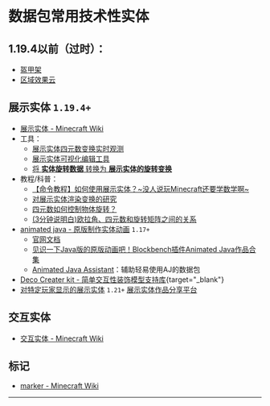 # 数据包常用技术性实体
<ColorLine :height="4"/>

## 1.19.4以前（过时）：
  - [盔甲架](https://zh.minecraft.wiki/w/盔甲架)
  - [区域效果云](https://zh.minecraft.wiki/w/%E5%8C%BA%E5%9F%9F%E6%95%88%E6%9E%9C%E4%BA%91)
## 展示实体 `1.19.4+`
- [展示实体 - Minecraft Wiki](https://zh.minecraft.wiki/w/%E5%B1%95%E7%A4%BA%E5%AE%9E%E4%BD%93)
- 工具：
  - [展示实体四元数变换实时观测](https://misode.github.io/transformation/)
  - [展示实体可视化编辑工具](https://eszesbalint.github.io/bdstudio/editor)
  - [将 __实体旋转数据__ 转换为 __展示实体的旋转变换__](/index/附录4.md#如何将-实体旋转数据-转换为-展示实体的旋转变换)
- 教程/科普：
  - [【命令教程】如何使用展示实体？~没人说玩Minecraft还要学数学啊~](https://www.bilibili.com/video/BV1hC5YzAE5w)
  - [对展示实体渲染变换的研究](/feature/archive/202505/2/content)
  - [四元数如何控制物体旋转？](https://www.bilibili.com/video/BV14t421h7M4/)
  - [(3分钟说明白)欧拉角、四元数和旋转矩阵之间的关系](https://zhuanlan.zhihu.com/p/569964217?utm_psn=1852117017248788481)
- [animated java - 原版制作实体动画](https://animated-java.dev/) `1.17+`
  - [官网文档](https://animated-java.dev/docs/introduction/what-is-animated-java)
  - [见识一下Java版的原版动画吧！Blockbench插件Animated Java作品合集](https://www.bilibili.com/video/BV12D4y1F7VM)
  - [Animated Java Assistant](https://www.planetminecraft.com/data-pack/ml-animated-java-model-assistant-minecraft-1-20-4/)：辅助轻易使用AJ的数据包
- [Deco Creater kit - 简单交互性装饰模型支持库](https://www.mcmod.cn/class/14646.html){target="_blank"}
- [对特定玩家显示的展示实体](https://github.com/CMDred/per-player-displays) `1.21+`
   [展示实体作品分享平台](https://block-display.com/)
## 交互实体
- [交互实体 - Minecraft Wiki](https://zh.minecraft.wiki/w/%E4%BA%A4%E4%BA%92%E5%AE%9E%E4%BD%93)
## 标记
- [marker - Minecraft Wiki](https://zh.minecraft.wiki/w/标记)

---
<script setup>
import { useData } from 'vitepress'
import ColorLine from '/.vitepress/vue/ColorLine.vue'
const { isDark } = useData()
</script>

<ClientOnly>
  <GiscusComment
    repo="CR-019/datapack-index"
    repoId="R_kgDONRhuqw"
    category="闲聊 Chats"
    categoryId="DIC_kwDONRhuq84CkchW"
    mapping="number"
    term="9"
    :strict="false"
    :reactionsEnabled="true"
    emitMetadata="0"
    inputPosition="top"
    :theme="isDark ? 'dark' : 'light'"
    lang="zh-CN"
    loading="lazy"
    class="giscus-wrapper"
  />
</ClientOnly>

<style>
.giscus-wrapper {
  margin: 3rem auto;
  max-width: 800px;
  padding-top: 2rem;
  border-top: 1px solid var(--vp-c-divider);
}
</style>